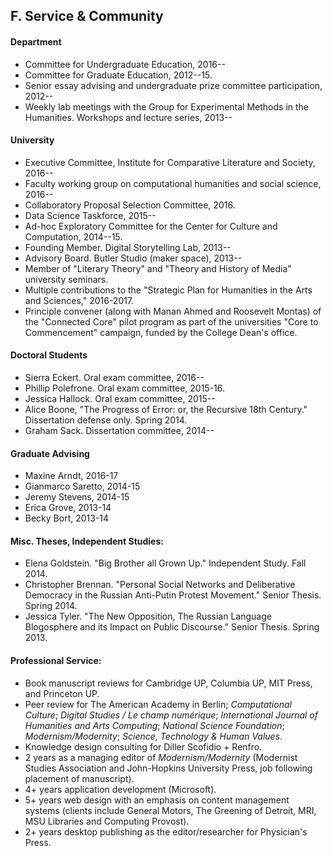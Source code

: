 ## F. Service & Community

#### Department

- Committee for Undergraduate Education, 2016--
- Committee for Graduate Education, 2012--15.
- Senior essay advising and undergraduate prize committee participation,
  2012--
- Weekly lab meetings with the Group for Experimental Methods in the
  Humanities. Workshops and lecture series, 2013--

#### University

- Executive Committee, Institute for Comparative Literature and Society,
  2016--
- Faculty working group on computational humanities and social science, 2016--
- Collaboratory Proposal Selection Committee, 2016.
- Data Science Taskforce, 2015--
- Ad-hoc Exploratory Committee for the Center for Culture and Computation,
  2014--15.
- Founding Member. Digital Storytelling Lab, 2013--
- Advisory Board. Butler Studio (maker space), 2013--
- Member of "Literary Theory" and "Theory and History of Media" university
  seminars.
- Multiple contributions to the "Strategic Plan for Humanities in the Arts and
  Sciences," 2016-2017.
- Principle convener (along with Manan Ahmed and Roosevelt Montas) of the
  "Connected Core" pilot program as part of the universities "Core to
Commencement" campaign, funded by the College Dean's office.

#### Doctoral Students

- Sierra Eckert. Oral exam committee, 2016--
- Phillip Polefrone. Oral exam committee, 2015-16.
- Jessica Hallock. Oral exam committee, 2015--
- Alice Boone, "The Progress of Error: or, the Recursive 18th Century."
  Dissertation defense only. Spring 2014.
- Graham Sack. Dissertation committee, 2014--

#### Graduate Advising

- Maxine Arndt, 2016-17
- Gianmarco Saretto, 2014-15
- Jeremy Stevens, 2014-15
- Erica Grove, 2013-14
- Becky Bort, 2013-14

#### Misc. Theses, Independent Studies:

- Elena Goldstein. "Big Brother all Grown Up." Independent Study. Fall 2014.
- Christopher Brennan. "Personal Social Networks and Deliberative Democracy in
the Russian Anti-Putin Protest Movement." Senior Thesis. Spring 2014.
- Jessica Tyler. "The New Opposition, The Russian Language Blogosphere and its
Impact on Public Discourse." Senior Thesis. Spring 2013.

#### Professional Service:

- Book manuscript reviews for Cambridge UP, Columbia UP, MIT Press, and
  Princeton UP.
- Peer review for The American Academy in Berlin; *Computational Culture*;
  *Digital Studies / Le champ numérique*; *International Journal of Humanities
and Arts Computing*; *National Science Foundation*; *Modernism/Modernity*;
*Science, Technology & Human Values*.
- Knowledge design consulting for Diller Scofidio + Renfro.
- 2 years as a managing editor of *Modernism/Modernity* (Modernist Studies
  Association and John-Hopkins University Press, job following placement of
manuscript).
- 4+ years application development (Microsoft).
- 5+ years web design with an emphasis on content management systems (clients
  include General Motors, The Greening of Detroit, MRI, MSU Libraries and
Computing Provost).
- 2+ years desktop publishing as the editor/researcher for Physician's Press.

